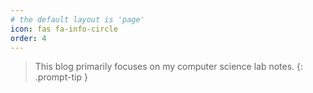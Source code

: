 ```yaml
---
# the default layout is 'page'
icon: fas fa-info-circle
order: 4
---
```


> This blog primarily focuses on my computer science lab notes.
{: .prompt-tip }
